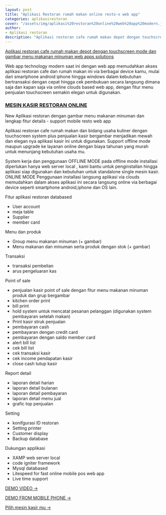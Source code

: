```yaml
---
layout: post
title: "Aplikasi Restoran rumah makan online resto-x web app"
categories: aplikasirestoran
cover: "/assets/img/aplikasi%20restoran%20online%20web%20app%20modern.jpg"
author:
- Aplikasi restoran
description: "Aplikasi restoran cafe rumah makan depot dengan touchscreen mode dan gambar menu makanan minuman web apps solutions"
---
```

[Aplikasi restoran cafe rumah makan depot dengan touchscreen mode dan gambar menu makanan minuman web apps solutions](/aplikasirestoran/2020/07/05/restox.html) 

Web app technology modern saat ini dengan web app memudahkan akses aplikasi restoran cafe dan rumah makan ini via berbagai device kamu, mulai dari smartphone android iphone hingga windows dalam kebutuhan bertransaksi dengan cepat hingga cek pembukuan secara langsung dimana saja dan kapan saja via online clouds based web app, dengan fitur menu penjualan touchscreen semakin elegan untuk digunakan.

### **[MESIN KASIR RESTORAN ONLINE](/aplikasirestoran/2020/07/05/restox.html)**


New Aplikasi restoran dengan gambar menu makanan minuman dan lengkap fitur details - support mobile resto web app

Aplikasi restoran cafe rumah makan dan bidang usaha kuliner dengan touchscreen system plus penjualan kasir bergambar menjadikan mewah dan elegan nya aplikasi kasir ini untuk digunakan.
Support offline mode maupun upgrade ke layanan online dengan biaya tahunan yang murah untuk menunjang kebutuhan usaha mu.

System kerja dan penggunaan
OFFLINE MODE
pada offline mode installasi diperlukan hanya web server local , kami bantu untuk penginstallan hingga aplikasi siap digunakan dan kebutuhan untuk standalone single mesin kasir.
ONLINE MODE
Penggunaan installasi langsung aplikasi via clouds memudahkan dalam akses aplikasi ini secara langsung online via berbagai device seperti smartphone android,iphone dan OS lain.

Fitur aplikasi restoran
databased
+ User account
+ meja table
+ Supplier
+ member card

Menu dan produk
+ Group menu makanan minuman (+ gambar)
+ Menu makanan dan minuman serta produk dengan stok (+ gambar)

Transaksi
+ transaksi pembelian
+ arus pengeluaran kas

Point of sale
+ penjualan kasir point of sale dengan fitur menu makanan minuman produk dan grup bergambar
+ kitchen order print
+ bill print
+ hold system untuk mencatat pesanan pelanggan (digunakan system pembayaran setelah makan)
+ Print kasir struk penjualan
+ pembayaran cash
+ pembayaran dengan credit card
+ pembayaran dengan saldo member card
+ alert bill list
+ cek bill list
+ cek transaksi kasir
+ cek income pendapatan kasir
+ close cash tutup kasir

Report detail
+ laporan detail harian
+ laporan detail bulanan
+ laporan detail pembayaran
+ laporan detail menu jual
+ grafic top penjualan

Setting
+ konifgurasi ID restoran
+ Setting printer
+ Customer display
+ Backup database

Dukungan applikasi
+ XAMP web server local
+ code igniter framework
+ Mysql databased
+ Litespeed for fast online mobile pos web app
+ Live time support

[DEMO VIDEO →](https://www.youtube.com/playlist?list=PLQDm6k9_HvYN5uzqK0AkwELTt3HkCQ8il)

[DEMO FROM MOBILE PHONE →](https://www.youtube.com/watch?v=CyCgLOCqvx0)

[Pilih mesin kasir mu →](/hardware)
